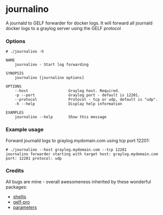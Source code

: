 # journalino
A journald to GELF forwarder for docker logs. It will forward all journald docker logs to a graylog server using the GELF protocol

### Options

```
# ./journalino -h

NAME
    journalino - Start log forwarding

SYNOPSIS
    journalino [journalino options]

OPTIONS
    --host                  Graylog host. Required.
    -p --port               Graylog port - default is 12201.
    --protocol              Protocol - tcp or udp, default is "udp".
    -h --help               Display help information

EXAMPLES
    journalino --help       Show this message
```
### Example usage
Forward journald logs to graylog.mydomain.com using tcp port 12201:
```
# ./journalino --host graylog.mydomain.com --tcp 12201 
journalino forwarder starting with target host: graylog.mydomain.com port: 12201 protocol: udp

```

### Credits

All bugs are mine - overall awesomeness inherited by these wonderful packages:

* [shelljs](https://www.npmjs.com/package/shelljs)
* [gelf-pro](https://www.npmjs.com/package/gelf-pro)
* [parameters](https://www.npmjs.com/package/parameters)

